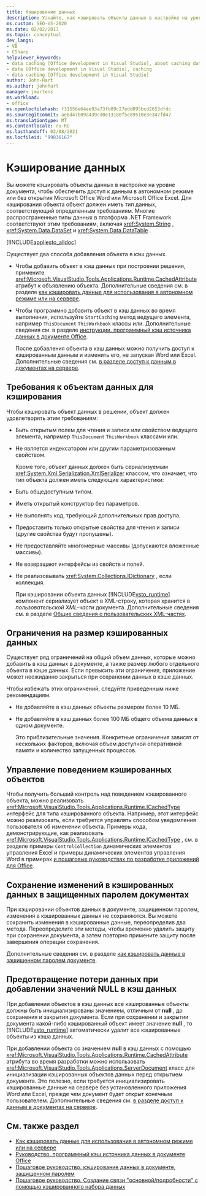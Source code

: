 ```yaml
---
title: Кэширование данных
description: Узнайте, как кэшировать объекты данных в настройке на уровне документа, чтобы получить доступ к данным в автономном режиме или без открытия Microsoft Office Word или Excel.
ms.custom: SEO-VS-2020
ms.date: 02/02/2017
ms.topic: conceptual
dev_langs:
- VB
- CSharp
helpviewer_keywords:
- data caching [Office development in Visual Studio], about caching data
- data [Office development in Visual Studio], caching
- data caching [Office development in Visual Studio]
author: John-Hart
ms.author: johnhart
manager: jmartens
ms.workload:
- office
ms.openlocfilehash: f31556e64ee93a73fb09c27edd095bcd2653dfdc
ms.sourcegitcommit: ae6d47b09a439cd0e13180f5e89510e3e347fd47
ms.translationtype: MT
ms.contentlocale: ru-RU
ms.lasthandoff: 02/08/2021
ms.locfileid: "99836167"
---
```

# <a name="cache-data"></a>Кэширование данных
  Вы можете кэшировать объекты данных в настройке на уровне документа, чтобы обеспечить доступ к данным в автономном режиме или без открытия Microsoft Office Word или Microsoft Office Excel. Для кэширования объекта объект должен иметь тип данных, соответствующий определенным требованиям. Многие распространенные типы данных в платформа .NET Framework соответствуют этим требованиям, включая <xref:System.String> , <xref:System.Data.DataSet> и <xref:System.Data.DataTable> .

 [!INCLUDE[appliesto_alldoc](../vsto/includes/appliesto-alldoc-md.md)]

 Существует два способа добавления объекта в кэш данных.

- Чтобы добавить объект в кэш данных при построении решения, примените <xref:Microsoft.VisualStudio.Tools.Applications.Runtime.CachedAttribute> атрибут к объявлению объекта. Дополнительные сведения см. в разделе [как кэшировать данные для использования в автономном режиме или на сервере](../vsto/how-to-cache-data-for-use-offline-or-on-a-server.md).

- Чтобы программно добавить объект в кэш данных во время выполнения, используйте `StartCaching` метод ведущего элемента, например `ThisDocument` `ThisWorkbook` классы или. Дополнительные сведения см. в разделе [инструкции. программный кэш источника данных в документе Office](../vsto/how-to-programmatically-cache-a-data-source-in-an-office-document.md).

  После добавления объекта в кэш данных можно получить доступ к кэшированным данным и изменить его, не запуская Word или Excel. Дополнительные сведения см. [в разделе доступ к данным в документах на сервере](../vsto/accessing-data-in-documents-on-the-server.md).

## <a name="requirements-for-data-objects-to-be-cached"></a>Требования к объектам данных для кэширования
 Чтобы кэшировать объект данных в решении, объект должен удовлетворять этим требованиям:

- Быть открытым полем для чтения и записи или свойством ведущего элемента, например `ThisDocument` `ThisWorkbook` классами или.

- Не является индексатором или другим параметризованным свойством.

  Кроме того, объект данных должен быть сериализуемым <xref:System.Xml.Serialization.XmlSerializer> классом, что означает, что тип объекта должен иметь следующие характеристики:

- Быть общедоступным типом.

- Иметь открытый конструктор без параметров.

- Не выполнять код, требующий дополнительных прав доступа.

- Предоставить только открытые свойства для чтения и записи (другие свойства будут пропущены).

- Не предоставляйте многомерные массивы (допускаются вложенные массивы).

- Не возвращают интерфейсы из свойств и полей.

- Не реализовывать <xref:System.Collections.IDictionary> , если коллекция.

  При кэшировании объекта данных [!INCLUDE[vsto_runtime](../vsto/includes/vsto-runtime-md.md)] компонент сериализует объект в XML-строку, которая хранится в *пользовательской XML-части* документа. Дополнительные сведения см. в разделе [Общие сведения о пользовательских XML-частях](../vsto/custom-xml-parts-overview.md).

## <a name="cached-data-size-limits"></a>Ограничения на размер кэшированных данных
 Существует ряд ограничений на общий объем данных, которые можно добавить в кэш данных в документе, а также размер любого отдельного объекта в кэше данных. Если превысить эти ограничения, приложение может неожиданно закрыться при сохранении данных в кэше данных.

 Чтобы избежать этих ограничений, следуйте приведенным ниже рекомендациям.

- Не добавляйте в кэш данных объекты размером более 10 МБ.

- Не добавляйте в кэш данных более 100 МБ общего объема данных в одном документе.

  Это приблизительные значения. Конкретные ограничения зависят от нескольких факторов, включая объем доступной оперативной памяти и количество запущенных процессов.

## <a name="control-the-behavior-of-cached-objects"></a>Управление поведением кэшированных объектов
 Чтобы получить больший контроль над поведением кэшированного объекта, можно реализовать <xref:Microsoft.VisualStudio.Tools.Applications.Runtime.ICachedType> интерфейс для типа кэшированного объекта. Например, этот интерфейс можно реализовать, если требуется управлять способом уведомления пользователя об изменении объекта. Примеры кода, демонстрирующие, как реализовать <xref:Microsoft.VisualStudio.Tools.Applications.Runtime.ICachedType> , см. в разделе примеры `ControlCollection` динамических элементов управления Excel и примеры динамических элементов управления Word в примерах [и пошаговых руководствах по разработке приложений для Office](../vsto/office-development-samples-and-walkthroughs.md).

## <a name="persist-changes-to-cached-data-in-password-protected-documents"></a>Сохранение изменений в кэшированных данных в защищенных паролем документах
 При кэшировании объектов данных в документе, защищенном паролем, изменения в кэшированных данных не сохраняются. Вы можете сохранить изменения в кэшированные данные, переопределив два метода. Переопределите эти методы, чтобы временно удалить защиту при сохранении документа, а затем повторно примените защиту после завершения операции сохранения.

 Дополнительные сведения см. в разделе [как кэшировать данные в защищенном паролем документе](../vsto/how-to-cache-data-in-a-password-protected-document.md).

## <a name="prevent-data-loss-when-adding-null-values-to-the-data-cache"></a>Предотвращение потери данных при добавлении значений NULL в кэш данных
 При добавлении объектов в кэш данных все кэшированные объекты должны быть инициализированы значением, отличным от **null** , до сохранения и закрытия документа. Если при сохранении и закрытии документа какой-либо кэшированный объект имеет значение **null** , то [!INCLUDE[vsto_runtime](../vsto/includes/vsto-runtime-md.md)] автоматически удалит все кэшированные объекты из кэша данных.

 При добавлении объекта со значением **null** в кэш данных с помощью <xref:Microsoft.VisualStudio.Tools.Applications.Runtime.CachedAttribute> атрибута во время разработки можно использовать <xref:Microsoft.VisualStudio.Tools.Applications.ServerDocument> класс для инициализации кэшированных объектов данных перед открытием документа. Это полезно, если требуется инициализировать кэшированные данные на сервере без установленного приложения Word или Excel, прежде чем документ будет открыт конечным пользователем. Дополнительные сведения см. [в разделе доступ к данным в документах на сервере](../vsto/accessing-data-in-documents-on-the-server.md).

## <a name="see-also"></a>См. также раздел
- [Как кэшировать данные для использования в автономном режиме или на сервере](../vsto/how-to-cache-data-for-use-offline-or-on-a-server.md)
- [Руководство. программный кэш источника данных в документе Office](../vsto/how-to-programmatically-cache-a-data-source-in-an-office-document.md)
- [Пошаговое руководство. кэширование данных в документе, защищенном паролем](../vsto/how-to-cache-data-in-a-password-protected-document.md)
- [Пошаговое руководство. Создание связи "основной/подробности" с помощью кэшированного набора данных](../vsto/walkthrough-creating-a-master-detail-relation-using-a-cached-dataset.md)
